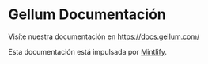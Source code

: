 # Gellum Documentación

Visíte nuestra documentación en https://docs.gellum.com/

Esta documentación está impulsada por [Mintlify](https://mintlify.com/).